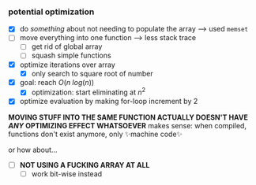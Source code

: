 ### potential optimization
- [x]  do _something_  about not needing to populate the array
		--> used `memset`
- [ ] move everything into one function --> less stack trace
	- [ ] get rid of global array 
	- [ ] squash simple functions
- [x] optimize iterations over array
	- [x] only search to square root of number

- [x] goal: reach $O(n\ log(n))$
	- [x] optimization: start eliminating at $n^2$
- [x] optimize evaluation by making for-loop increment by 2

**MOVING STUFF INTO THE SAME FUNCTION ACTUALLY DOESN'T HAVE _ANY_ OPTIMIZING EFFECT WHATSOEVER**
	makes sense: when compiled, functions don't exist anymore, only ✨machine code✨
	

or how about...
- [ ] **NOT USING A FUCKING ARRAY AT ALL**
	- [ ] work bit-wise instead
